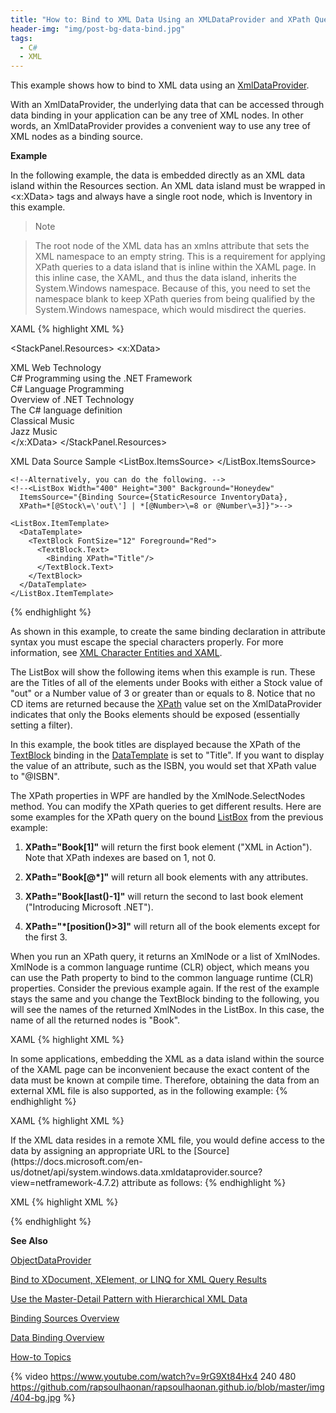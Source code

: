 ```yaml
---
title: "How to: Bind to XML Data Using an XMLDataProvider and XPath Queries"
header-img: "img/post-bg-data-bind.jpg"
tags:
  - C#
  - XML
---
```


This example shows how to bind to XML data using an [XmlDataProvider](https://docs.microsoft.com/en-us/dotnet/api/system.windows.data.xmldataprovider?view=netframework-4.7.2).  
  
 With an XmlDataProvider, the underlying data that can be accessed through data binding in your application can be any tree of XML nodes. In other words, an XmlDataProvider provides a convenient way to use any tree of XML nodes as a binding source.

**Example**

In the following example, the data is embedded directly as an XML data island within the Resources section. An XML data island must be wrapped in <x:XData> tags and always have a single root node, which is Inventory in this example.

> Note

> The root node of the XML data has an xmlns attribute that sets the XML namespace to an empty string. This is a requirement for applying XPath queries to a data island that is inline within the XAML page. In this inline case, the XAML, and thus the data island, inherits the System.Windows namespace. Because of this, you need to set the namespace blank to keep XPath queries from being qualified by the System.Windows namespace, which would misdirect the queries.

XAML
{% highlight XML %}

<StackPanel
  xmlns="http://schemas.microsoft.com/winfx/2006/xaml/presentation"
  xmlns:x="http://schemas.microsoft.com/winfx/2006/xaml"
  Background="Cornsilk">

  <StackPanel.Resources>
    <XmlDataProvider x:Key="InventoryData" XPath="Inventory/Books">
      <x:XData>
        <Inventory xmlns="">
          <Books>
            <Book ISBN="0-7356-0562-9" Stock="in" Number="9">
              <Title>XML in Action</Title>
              <Summary>XML Web Technology</Summary>
            </Book>
            <Book ISBN="0-7356-1370-2" Stock="in" Number="8">
              <Title>Programming Microsoft Windows With C#</Title>
              <Summary>C# Programming using the .NET Framework</Summary>
            </Book>
            <Book ISBN="0-7356-1288-9" Stock="out" Number="7">
              <Title>Inside C#</Title>
              <Summary>C# Language Programming</Summary>
            </Book>
            <Book ISBN="0-7356-1377-X" Stock="in" Number="5">
              <Title>Introducing Microsoft .NET</Title>
              <Summary>Overview of .NET Technology</Summary>
            </Book>
            <Book ISBN="0-7356-1448-2" Stock="out" Number="4">
              <Title>Microsoft C# Language Specifications</Title>
              <Summary>The C# language definition</Summary>
            </Book>
          </Books>
          <CDs>
            <CD Stock="in" Number="3">
              <Title>Classical Collection</Title>
              <Summary>Classical Music</Summary>
            </CD>
            <CD Stock="out" Number="9">
              <Title>Jazz Collection</Title>
              <Summary>Jazz Music</Summary>
            </CD>
          </CDs>
        </Inventory>
      </x:XData>
    </XmlDataProvider>
  </StackPanel.Resources>

  <TextBlock FontSize="18" FontWeight="Bold" Margin="10"
    HorizontalAlignment="Center">XML Data Source Sample</TextBlock>
  <ListBox
    Width="400" Height="300" Background="Honeydew">
    <ListBox.ItemsSource>
      <Binding Source="{StaticResource InventoryData}"
               XPath="*[@Stock='out'] | *[@Number>=8 or @Number=3]"/>
    </ListBox.ItemsSource>

    <!--Alternatively, you can do the following. -->
    <!--<ListBox Width="400" Height="300" Background="Honeydew"
      ItemsSource="{Binding Source={StaticResource InventoryData},
      XPath=*[@Stock\=\'out\'] | *[@Number>\=8 or @Number\=3]}">-->

    <ListBox.ItemTemplate>
      <DataTemplate>
        <TextBlock FontSize="12" Foreground="Red">
          <TextBlock.Text>
            <Binding XPath="Title"/>
          </TextBlock.Text>
        </TextBlock>
      </DataTemplate>
    </ListBox.ItemTemplate>
  </ListBox>
</StackPanel>
{% endhighlight %}

As shown in this example, to create the same binding declaration in attribute syntax you must escape the special characters properly. For more information, see [XML Character Entities and XAML](https://docs.microsoft.com/en-us/dotnet/framework/xaml-services/xml-character-entities-and-xaml).

The ListBox will show the following items when this example is run. These are the Titles of all of the elements under Books with either a Stock value of "out" or a Number value of 3 or greater than or equals to 8. Notice that no CD items are returned because the [XPath](https://docs.microsoft.com/en-us/dotnet/api/system.windows.data.xmldataprovider.xpath?view=netframework-4.7.2) value set on the XmlDataProvider indicates that only the Books elements should be exposed (essentially setting a filter).

In this example, the book titles are displayed because the XPath of the [TextBlock](https://docs.microsoft.com/en-us/dotnet/api/system.windows.controls.textblock?view=netframework-4.7.2) binding in the [DataTemplate](https://docs.microsoft.com/en-us/dotnet/api/system.windows.datatemplate?view=netframework-4.7.2) is set to "Title". If you want to display the value of an attribute, such as the ISBN, you would set that XPath value to "@ISBN".

The XPath properties in WPF are handled by the XmlNode.SelectNodes method. You can modify the XPath queries to get different results. Here are some examples for the XPath query on the bound [ListBox](https://docs.microsoft.com/en-us/dotnet/api/system.windows.controls.listbox?view=netframework-4.7.2) from the previous example:

1. **XPath="Book[1]"** will return the first book element ("XML in Action"). Note that XPath indexes are based on 1, not 0.

2. **XPath="Book[@*]"** will return all book elements with any attributes.

3. **XPath="Book[last()-1]"** will return the second to last book element ("Introducing Microsoft .NET").

4. **XPath="*[position()>3]"** will return all of the book elements except for the first 3.

When you run an XPath query, it returns an XmlNode or a list of XmlNodes. XmlNode is a common language runtime (CLR) object, which means you can use the Path property to bind to the common language runtime (CLR) properties. Consider the previous example again. If the rest of the example stays the same and you change the TextBlock binding to the following, you will see the names of the returned XmlNodes in the ListBox. In this case, the name of all the returned nodes is "Book".

XAML
{% highlight XML %}

<TextBlock FontSize="12" Foreground="Red">
  <TextBlock.Text>
    <Binding Path="Name"/>
  </TextBlock.Text>
</TextBlock>
In some applications, embedding the XML as a data island within the source of the XAML page can be inconvenient because the exact content of the data must be known at compile time. Therefore, obtaining the data from an external XML file is also supported, as in the following example:
{% endhighlight %}

XAML
{% highlight XML %}

<XmlDataProvider x:Key="BookData" Source="data\bookdata.xml" XPath="Books"/>
If the XML data resides in a remote XML file, you would define access to the data by assigning an appropriate URL to the [Source](https://docs.microsoft.com/en-us/dotnet/api/system.windows.data.xmldataprovider.source?view=netframework-4.7.2) attribute as follows:
{% endhighlight %}

XML
{% highlight XML %}

<XmlDataProvider x:Key="BookData" Source="http://MyUrl" XPath="Books"/>  
{% endhighlight %}

**See Also**

[ObjectDataProvider](https://docs.microsoft.com/en-us/dotnet/api/system.windows.data.objectdataprovider?view=netframework-4.7.2)

[Bind to XDocument, XElement, or LINQ for XML Query Results](https://docs.microsoft.com/en-us/dotnet/framework/wpf/data/how-to-bind-to-xdocument-xelement-or-linq-for-xml-query-results)

[Use the Master-Detail Pattern with Hierarchical XML Data](https://docs.microsoft.com/en-us/dotnet/framework/wpf/data/how-to-use-the-master-detail-pattern-with-hierarchical-xml-data)

[Binding Sources Overview](https://docs.microsoft.com/en-us/dotnet/framework/wpf/data/binding-sources-overview)

[Data Binding Overview](https://docs.microsoft.com/en-us/dotnet/framework/wpf/data/data-binding-overview)

[How-to Topics](https://docs.microsoft.com/en-us/dotnet/framework/wpf/data/data-binding-how-to-topics)




{% video https://www.youtube.com/watch?v=9rG9Xt84Hx4 240 480 https://github.com/rapsoulhaonan/rapsoulhaonan.github.io/blob/master/img/404-bg.jpg %}
